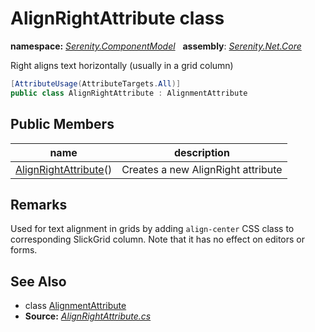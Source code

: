 # AlignRightAttribute class
**namespace:** *[Serenity.ComponentModel](../README.md#serenity.componentmodel-namespace)*   **assembly**: *[Serenity.Net.Core](../README.md)*

Right aligns text horizontally (usually in a grid column)

```csharp
[AttributeUsage(AttributeTargets.All)]
public class AlignRightAttribute : AlignmentAttribute
```

## Public Members

| name | description |
| --- | --- |
| [AlignRightAttribute](AlignRightAttribute/AlignRightAttribute.md)() | Creates a new AlignRight attribute |

## Remarks

Used for text alignment in grids by adding `align-center` CSS class to corresponding SlickGrid column. Note that it has no effect on editors or forms.

## See Also

* class [AlignmentAttribute](AlignmentAttribute.md)
* **Source:** *[AlignRightAttribute.cs](https://github.com/serenity-is/Serenity/blob/master/src/Serenity.Net.Core/ComponentModel/Columns/Alignment/AlignRightAttribute.cs)*